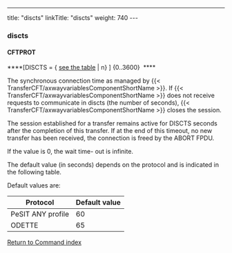 ---
title: "discts"
linkTitle: "discts"
weight: 740
--- <span id="discts"></span>

### discts

#### CFTPROT

****[DISCTS =
{ <u>see the table</u> &#124; n} ] {0..3600}  ****

The synchronous connection time as managed by {{< TransferCFT/axwayvariablesComponentShortName  >}}. If {{< TransferCFT/axwayvariablesComponentShortName  >}} does not receive requests to communicate in discts (the number of seconds), {{< TransferCFT/axwayvariablesComponentShortName  >}} closes the session.

The session established for a transfer remains active for DISCTS seconds
after the completion of this transfer. If at the end of this timeout,
no new transfer has been received, the connection is freed by the ABORT
FPDU.

If the value is 0, the wait time- out is infinite.

The default value (in seconds) depends on the protocol and is indicated
in the following table.

Default values are:

| Protocol  | Default value  |
| --- | --- |
| PeSIT ANY profile | 60 |
| ODETTE  | 65  |

[Return to Command index](../../)
